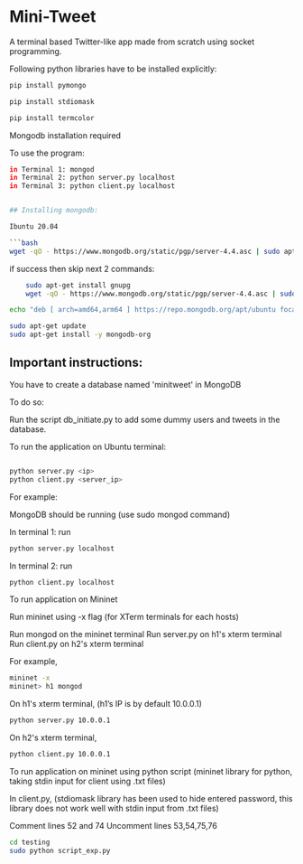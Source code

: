 # Mini-Tweet

A terminal based Twitter-like app made from scratch using socket programming.

Following python libraries have to be installed explicitly:

```bash
pip install pymongo

pip install stdiomask

pip install termcolor
```

Mongodb installation required

To use the program:

```bash
in Terminal 1: mongod
in Terminal 2: python server.py localhost
in Terminal 3: python client.py localhost

```
```bash

## Installing mongodb:

Ibuntu 20.04

```bash
wget -qO - https://www.mongodb.org/static/pgp/server-4.4.asc | sudo apt-key add -
```

if success then skip next 2 commands:
```bash
	sudo apt-get install gnupg
	wget -qO - https://www.mongodb.org/static/pgp/server-4.4.asc | sudo apt-key add -
```

```bash
echo "deb [ arch=amd64,arm64 ] https://repo.mongodb.org/apt/ubuntu focal/mongodb-org/4.4 multiverse" | sudo tee /etc/apt/sources.list.d/mongodb-org-4.4.list

sudo apt-get update
sudo apt-get install -y mongodb-org
```


## Important instructions: 

You have to create a database named 'minitweet' in MongoDB

To do so:

Run the script db_initiate.py to add some dummy users and tweets in the database.


To run the application on Ubuntu terminal:

```bash

python server.py <ip>
python client.py <server_ip>
```

For example: 

MongoDB should be running (use sudo mongod command)

In terminal 1: run 

```bash
python server.py localhost
```

In terminal 2: run

```bash
python client.py localhost
```

To run application on Mininet

Run mininet using -x flag (for XTerm terminals for each hosts)

Run mongod on the mininet terminal
Run server.py on h1's xterm terminal 
Run client.py on h2's xterm terminal

For example,

```bash
mininet -x
mininet> h1 mongod

```

On h1's xterm terminal, (h1’s IP is by default 10.0.0.1)

```bash
python server.py 10.0.0.1 
```

On h2's xterm terminal,

```bash
python client.py 10.0.0.1
```

To run application on mininet using python script (mininet library for python, taking stdin input for client using .txt files) 

In client.py,
(stdiomask library has been used to hide entered password, this library does not work well with stdin input from .txt files)

Comment lines 52 and 74 
Uncomment lines 53,54,75,76

```bash
cd testing
sudo python script_exp.py
```
